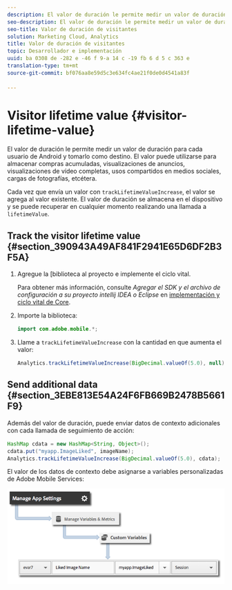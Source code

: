 ```yaml
---
description: El valor de duración le permite medir un valor de duración para cada usuario de Android y tomarlo como destino. El valor puede utilizarse para almacenar compras acumuladas, visualizaciones de anuncios, visualizaciones de vídeo completas, usos compartidos en medios sociales, cargas de fotografías, etcétera.
seo-description: El valor de duración le permite medir un valor de duración para cada usuario de Android y tomarlo como destino. El valor puede utilizarse para almacenar compras acumuladas, visualizaciones de anuncios, visualizaciones de vídeo completas, usos compartidos en medios sociales, cargas de fotografías, etcétera.
seo-title: Valor de duración de visitantes
solution: Marketing Cloud, Analytics
title: Valor de duración de visitantes
topic: Desarrollador e implementación
uuid: ba 0308 de -282 e -46 f 9-a 14 c -19 fb 6 d 5 c 363 e
translation-type: tm+mt
source-git-commit: bf076aa8e59d5c3e634fc4ae21f0de0d4541a83f

---
```



# Visitor lifetime value {#visitor-lifetime-value}

El valor de duración le permite medir un valor de duración para cada usuario de Android y tomarlo como destino. El valor puede utilizarse para almacenar compras acumuladas, visualizaciones de anuncios, visualizaciones de vídeo completas, usos compartidos en medios sociales, cargas de fotografías, etcétera.

Cada vez que envía un valor con `trackLifetimeValueIncrease`, el valor se agrega al valor existente. El valor de duración se almacena en el dispositivo y se puede recuperar en cualquier momento realizando una llamada a `lifetimeValue`.

## Track the visitor lifetime value {#section_390943A49AF841F2941E65D6DF2B3F5A}

1. Agregue la [biblioteca al proyecto e implemente el ciclo vital.

   Para obtener más información, consulte *Agregar el SDK y el archivo de configuración a su proyecto intellij IDEA o Eclipse* en [implementación y ciclo vital de Core](/help/android/getting-started/dev-qs.md).
1. Importe la biblioteca:

   ```java
   import com.adobe.mobile.*;
   ```

1. Llame a `trackLifetimeValueIncrease` con la cantidad en que aumenta el valor:

   ```java
   Analytics.trackLifetimeValueIncrease(BigDecimal.valueOf(5.0), null);
   ```

## Send additional data {#section_3EBE813E54A24F6FB669B2478B5661F9}

Además del valor de duración, puede enviar datos de contexto adicionales con cada llamada de seguimiento de acción:

```java
HashMap cdata = new HashMap<String, Object>(); 
cdata.put("myapp.ImageLiked", imageName); 
Analytics.trackLifetimeValueIncrease(BigDecimal.valueOf(5.0), cdata);
```

El valor de los datos de contexto debe asignarse a variables personalizadas de Adobe Mobile Services:

![](assets/map-variable-context-ltv.png)

